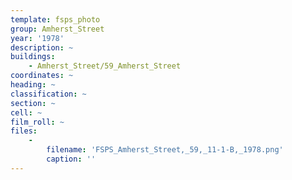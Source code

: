 ```yaml
---
template: fsps_photo
group: Amherst_Street
year: '1978'
description: ~
buildings:
    - Amherst_Street/59_Amherst_Street
coordinates: ~
heading: ~
classification: ~
section: ~
cell: ~
film_roll: ~
files:
    -
        filename: 'FSPS_Amherst_Street,_59,_11-1-B,_1978.png'
        caption: ''
---
```

